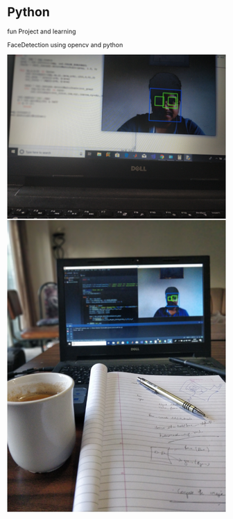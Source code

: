 # Python


fun Project and learning

FaceDetection using opencv and python


![](images/IMG_20180822_191022_Bokeh.jpg)
![](images/IMG_20180822_194536_Bokeh.jpg)
